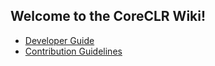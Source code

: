 ## Welcome to the CoreCLR Wiki!

* [Developer Guide](https://github.com/dotnet/coreclr/wiki/Developer-Guide)
* [Contribution Guidelines](https://github.com/dotnet/coreclr/wiki/Contributing)


